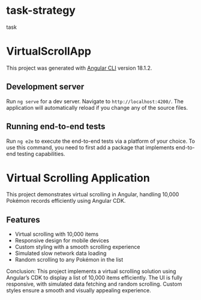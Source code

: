 # task-strategy
task 



# VirtualScrollApp

This project was generated with [Angular CLI](https://github.com/angular/angular-cli) version 18.1.2.

## Development server

Run `ng serve` for a dev server. Navigate to `http://localhost:4200/`. The application will automatically reload if you change any of the source files.


## Running end-to-end tests

Run `ng e2e` to execute the end-to-end tests via a platform of your choice. To use this command, you need to first add a package that implements end-to-end testing capabilities.

# Virtual Scrolling Application

This project demonstrates virtual scrolling in Angular, handling 10,000 Pokémon records efficiently using Angular CDK.

## Features
- Virtual scrolling with 10,000 items
- Responsive design for mobile devices
- Custom styling with a smooth scrolling experience
- Simulated slow network data loading
- Random scrolling to any Pokémon in the list

Conclusion:
This project implements a virtual scrolling solution using Angular’s CDK to display a list of 10,000 items efficiently.
The UI is fully responsive, with simulated data fetching and random scrolling.
Custom styles ensure a smooth and visually appealing experience.
